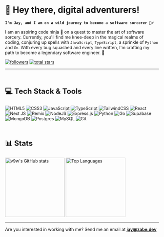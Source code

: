 # 👋 Hey there, digital adventurers!

**`I'm Jay, and I am on a wild journey to become a software sorcerer 🧙‍♂️ `**

I am an aspiring code ninja 🥷 on a quest to master the art of software sorcery. Currently, you'll find me knee-deep in the magical realms of coding, conjuring up spells with `JavaScript`, `TypeScript`, a sprinkle of `Python` and `Go`. With every bug squashed and every line written, I'm crafting my path to become a legendary software engineer. 🚀

   <p align="left">
      <a href="https://github.com/v9w?tab=followers">
         <img alt="followers" title="Follow me on Github" src="https://custom-icon-badges.demolab.com/github/followers/v9w?color=236ad3&labelColor=1155ba&style=for-the-badge&logo=person-add&label=Follow&logoColor=white"/></a>
      <a href="https://github.com/v9w?tab=repositories&sort=stargazers">
         <img alt="total stars" title="Total stars on GitHub" src="https://custom-icon-badges.demolab.com/github/stars/v9w?color=55960c&style=for-the-badge&labelColor=488207&logo=star"/></a>
   </p>

---

<br />

 <p style="font-size: 24px;font-weight:bold">💻 Tech Stack & Tools</p>

![HTML5](https://img.shields.io/badge/html5-%23E34F26.svg?style=for-the-badge&logo=html5&logoColor=white)
![CSS3](https://img.shields.io/badge/css3-%231572B6.svg?style=for-the-badge&logo=css3&logoColor=white)
![JavaScript](https://img.shields.io/badge/javascript-%23323330.svg?style=for-the-badge&logo=javascript&logoColor=%23F7DF1E)
![TypeScript](https://img.shields.io/badge/typescript-%23007ACC.svg?style=for-the-badge&logo=typescript&logoColor=white)
![TailwindCSS](https://img.shields.io/badge/tailwindcss-%2338B2AC.svg?style=for-the-badge&logo=tailwind-css&logoColor=white)
![React](https://img.shields.io/badge/react-%2320232a.svg?style=for-the-badge&logo=react&logoColor=%2361DAFB)
![Next JS](https://img.shields.io/badge/Next-black?style=for-the-badge&logo=next.js&logoColor=white)
![Remix](https://img.shields.io/badge/remix-%23000.svg?style=for-the-badge&logo=remix&logoColor=white)
![NodeJS](https://img.shields.io/badge/node.js-6DA55F?style=for-the-badge&logo=node.js&logoColor=white)
![Express.js](https://img.shields.io/badge/express.js-%23404d59.svg?style=for-the-badge&logo=express&logoColor=%2361DAFB)
![Python](https://img.shields.io/badge/python-3670A0?style=for-the-badge&logo=python&logoColor=ffdd54)
![Go](https://img.shields.io/badge/go-%2300ADD8.svg?style=for-the-badge&logo=go&logoColor=white)
![Supabase](https://img.shields.io/badge/Supabase-3ECF8E?style=for-the-badge&logo=supabase&logoColor=white)
![MongoDB](https://img.shields.io/badge/MongoDB-%234ea94b.svg?style=for-the-badge&logo=mongodb&logoColor=white)
![Postgres](https://img.shields.io/badge/postgres-%23316192.svg?style=for-the-badge&logo=postgresql&logoColor=white)
![MySQL](https://img.shields.io/badge/mysql-4479A1.svg?style=for-the-badge&logo=mysql&logoColor=white)
![Git](https://img.shields.io/badge/git-%23F05033.svg?style=for-the-badge&logo=git&logoColor=white)

<br />

<p style="font-size: 24px;font-weight:bold">📊 Stats</p>

<a href="http://www.github.com/v9w"><img src="https://github-readme-stats.vercel.app/api?username=v9w&show_icons=true&hide=&count_private=true&title_color=0891b2&text_color=ffffff&icon_color=0891b2&bg_color=1c1917&hide_border=true&show_icons=true" alt="v9w's GitHub stats" height="195px" /></a>
<a href="https://github.com/v9w" align="left"><img src="https://github-readme-stats.vercel.app/api/top-langs/?username=v9w&langs_count=10&title_color=0891b2&text_color=ffffff&icon_color=0891b2&bg_color=1c1917&hide_border=true&locale=en&custom_title=Top%20%Languages" alt="Top Languages" height="195px" /></a>

---

Are you interested in working with me? Send me an email at **[jay@zabe.dev](mailto:jay@zabe.dev)**
